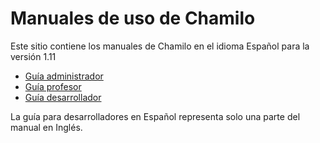 Manuales de uso de Chamilo
==========================

Este sitio contiene los manuales de Chamilo en el idioma Español para la versión 1.11

* [Guía administrador](admin/unidad_administrador/instalacion_y_configuracion.md)
* [Guía profesor](teacher/introduccion/que_es_chamilo.md)
* [Guía desarrollador](developer/README.md)

La guía para desarrolladores en Español representa solo una parte del manual en Inglés.

